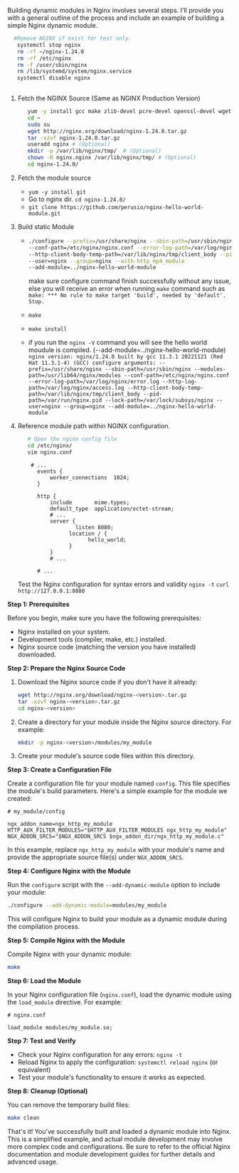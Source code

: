 Building dynamic modules in Nginx involves several steps. I'll provide you with a general outline of the process and include an example of building a simple Nginx dynamic module.

```sh
  #Remove NGINX if exist for test only. 
   systemctl stop nginx
   rm -rf ~/nginx-1.24.0
   rm -rf /etc/nginx
   rm -f /user/sbin/nginx
   rm /lib/systemd/system/nginx.service
   systemctl disable nginx
 
```

1. Fetch the NGINX Source (Same as NGINX Production Version)
   ```sh
      yum -y install gcc make zlib-devel pcre-devel openssl-devel wget nano
      cd ~
      sudo su
      wget http://nginx.org/download/nginx-1.24.0.tar.gz
      tar -xzvf nginx-1.24.0.tar.gz
      useradd nginx # (Optional)
      mkdir -p /var/lib/nginx/tmp/  # (Optional)
      chown -R nginx.nginx /var/lib/nginx/tmp/ # (Optional)
      cd nginx-1.24.0/
   ```
   
2. Fetch the module source
   - `yum -y install git`
   - Go to nginx dir. `cd nginx-1.24.0/`
   - `git clone https://github.com/perusio/nginx-hello-world-module.git`
  
3. Build static Module
   - ```sh
     ./configure --prefix=/usr/share/nginx --sbin-path=/usr/sbin/nginx --modules-path=/usr/lib64/nginx/modules
     --conf-path=/etc/nginx/nginx.conf --error-log-path=/var/log/nginx/error.log --http-log-path=/var/log/nginx/access.log
     --http-client-body-temp-path=/var/lib/nginx/tmp/client_body --pid-path=/var/run/nginx.pid --lock-path=/var/lock/subsys/nginx
     --user=nginx --group=nginx --with-http_mp4_module
     --add-module=../nginx-hello-world-module
     ```
     make sure configure command finish successfully without any issue, else you will receive an error when running `make` command such as  `make: *** No rule to make target 'build', needed by 'default'.  Stop.`
     
   - `make`
   - `make install`
  
   - if you run the `nginx -V` command you will see the hello world moudule is compiled. (--add-module=../nginx-hello-world-module)
     `
     nginx version: nginx/1.24.0
built by gcc 11.3.1 20221121 (Red Hat 11.3.1-4) (GCC)
configure arguments: --prefix=/usr/share/nginx --sbin-path=/usr/sbin/nginx --modules-path=/usr/lib64/nginx/modules --conf-path=/etc/nginx/nginx.conf --error-log-path=/var/log/nginx/error.log --http-log-path=/var/log/nginx/access.log --http-client-body-temp-path=/var/lib/nginx/tmp/client_body --pid-path=/var/run/nginx.pid --lock-path=/var/lock/subsys/nginx --user=nginx --group=nginx --add-module=../nginx-hello-world-module
     `
      
4. Reference module path within NGINX configuration.
      ```sh
         # Open the nginx config file
         cd /etc/nginx/
         vim nginx.conf
      ```
      ```nginx
          # ...                       
            events {
                worker_connections  1024;
            }
                        
            http {
                include       mime.types;
                default_type  application/octet-stream;
            	# ...
                server {
                        listen 8080;
                      location / {
                            hello_world;
                      }
                }
            	# ...
            
            # ...
      ```

      Test the Nginx configuration for syntax errors and validity
      `nginx -t`
      `curl http://127.0.0.1:8080`

**Step 1: Prerequisites**

Before you begin, make sure you have the following prerequisites:

- Nginx installed on your system.
- Development tools (compiler, make, etc.) installed.
- Nginx source code (matching the version you have installed) downloaded.

**Step 2: Prepare the Nginx Source Code**

1. Download the Nginx source code if you don't have it already:

   ```bash
   wget http://nginx.org/download/nginx-<version>.tar.gz
   tar -xzvf nginx-<version>.tar.gz
   cd nginx-<version>
   ```

2. Create a directory for your module inside the Nginx source directory. For example:

   ```bash
   mkdir -p nginx-<version>/modules/my_module
   ```

3. Create your module's source code files within this directory.

**Step 3: Create a Configuration File**

Create a configuration file for your module named `config`. This file specifies the module's build parameters. Here's a simple example for the module we created:

```nginx
# my_module/config

ngx_addon_name=ngx_http_my_module
HTTP_AUX_FILTER_MODULES="$HTTP_AUX_FILTER_MODULES ngx_http_my_module"
NGX_ADDON_SRCS="$NGX_ADDON_SRCS $ngx_addon_dir/ngx_http_my_module.c"
```

In this example, replace `ngx_http_my_module` with your module's name and provide the appropriate source file(s) under `NGX_ADDON_SRCS`.

**Step 4: Configure Nginx with the Module**

Run the `configure` script with the `--add-dynamic-module` option to include your module:

```bash
./configure --add-dynamic-module=modules/my_module
```

This will configure Nginx to build your module as a dynamic module during the compilation process.

**Step 5: Compile Nginx with the Module**

Compile Nginx with your dynamic module:

```bash
make
```

**Step 6: Load the Module**

In your Nginx configuration file (`nginx.conf`), load the dynamic module using the `load_module` directive. For example:

```nginx
# nginx.conf

load_module modules/my_module.so;
```

**Step 7: Test and Verify**

- Check your Nginx configuration for any errors: `nginx -t`
- Reload Nginx to apply the configuration: `systemctl reload nginx` (or equivalent)
- Test your module's functionality to ensure it works as expected.

**Step 8: Cleanup (Optional)**

You can remove the temporary build files:

```bash
make clean
```

That's it! You've successfully built and loaded a dynamic module into Nginx. This is a simplified example, and actual module development may involve more complex code and configurations. Be sure to refer to the official Nginx documentation and module development guides for further details and advanced usage.
